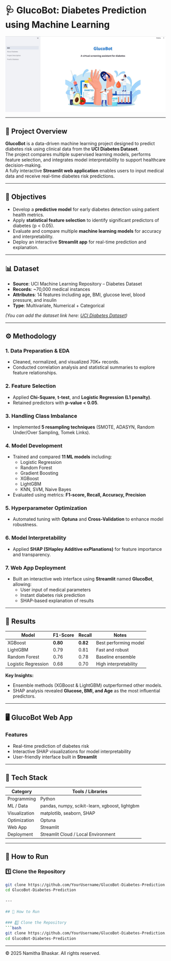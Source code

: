 # 🩺 GlucoBot: Diabetes Prediction using Machine Learning

![App Screenshot](images/Webapp1.jpeg)

---

## 📘 Project Overview

**GlucoBot** is a data-driven machine learning project designed to predict diabetes risk using clinical data from the **UCI Diabetes Dataset**.  
The project compares multiple supervised learning models, performs feature selection, and integrates model interpretability to support healthcare decision-making.  
A fully interactive **Streamlit web application** enables users to input medical data and receive real-time diabetes risk predictions.

---

## 🎯 Objectives

- Develop a **predictive model** for early diabetes detection using patient health metrics.  
- Apply **statistical feature selection** to identify significant predictors of diabetes (p < 0.05).  
- Evaluate and compare multiple **machine learning models** for accuracy and interpretability.  
- Deploy an interactive **Streamlit app** for real-time prediction and explanation.

---

## 📊 Dataset

- **Source**: UCI Machine Learning Repository – Diabetes Dataset  
- **Records**: ~70,000 medical instances  
- **Attributes**: 14 features including age, BMI, glucose level, blood pressure, and insulin  
- **Type**: Multivariate, Numerical + Categorical  

*(You can add the dataset link here: [UCI Diabetes Dataset](https://archive.ics.uci.edu/ml/index.php))*  

---

## ⚙️ Methodology

### 1. Data Preparation & EDA
- Cleaned, normalized, and visualized 70K+ records.  
- Conducted correlation analysis and statistical summaries to explore feature relationships.

### 2. Feature Selection
- Applied **Chi-Square**, **t-test**, and **Logistic Regression (L1 penalty)**.  
- Retained predictors with **p-value < 0.05**.

### 3. Handling Class Imbalance
- Implemented **5 resampling techniques** (SMOTE, ADASYN, Random Under/Over Sampling, Tomek Links).

### 4. Model Development
- Trained and compared **11 ML models** including:
  - Logistic Regression
  - Random Forest
  - Gradient Boosting
  - XGBoost
  - LightGBM
  - KNN, SVM, Naive Bayes  
- Evaluated using metrics: **F1-score, Recall, Accuracy, Precision**

### 5. Hyperparameter Optimization
- Automated tuning with **Optuna** and **Cross-Validation** to enhance model robustness.

### 6. Model Interpretability
- Applied **SHAP (SHapley Additive exPlanations)** for feature importance and transparency.

### 7. Web App Deployment
- Built an interactive web interface using **Streamlit** named **GlucoBot**, allowing:
  - User input of medical parameters  
  - Instant diabetes risk prediction  
  - SHAP-based explanation of results  

---

## 🧠 Results

| Model | F1-Score | Recall | Notes |
|-------|-----------|--------|-------|
| XGBoost | **0.80** | **0.82** | Best performing model |
| LightGBM | 0.79 | 0.81 | Fast and robust |
| Random Forest | 0.76 | 0.78 | Baseline ensemble |
| Logistic Regression | 0.68 | 0.70 | High interpretability |

**Key Insights:**
- Ensemble methods (XGBoost & LightGBM) outperformed other models.  
- SHAP analysis revealed **Glucose, BMI, and Age** as the most influential predictors.  

---

## 🖥️ GlucoBot Web App

### Features
- Real-time prediction of diabetes risk  
- Interactive SHAP visualizations for model interpretability  
- User-friendly interface built in **Streamlit**

---

## 🧰 Tech Stack

| Category | Tools / Libraries |
|-----------|------------------|
| Programming | Python |
| ML / Data | pandas, numpy, scikit-learn, xgboost, lightgbm |
| Visualization | matplotlib, seaborn, SHAP |
| Optimization | Optuna |
| Web App | Streamlit |
| Deployment | Streamlit Cloud / Local Environment |

---

## 🚀 How to Run

### 1️⃣ Clone the Repository
```bash
git clone https://github.com/YourUsername/GlucoBot-Diabetes-Prediction.git
cd GlucoBot-Diabetes-Prediction

---

## 🚀 How to Run

### 1️⃣ Clone the Repository
```bash
git clone https://github.com/YourUsername/GlucoBot-Diabetes-Prediction.git
cd GlucoBot-Diabetes-Prediction
```

---

© 2025 Namitha Bhaskar. All rights reserved.
